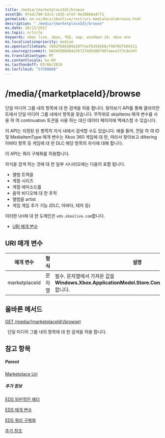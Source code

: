 ```yaml
---
title: /media/{marketplaceId}/browse
assetID: 4fedc780-b3c2-c83b-e7af-9e18666a4771
permalink: en-us/docs/xboxlive/rest/uri-medialocalebrowse.html
description: " /media/{marketplaceId}/browse"
ms.date: 10/12/2017
ms.topic: article
keywords: xbox live, xbox, 게임, uwp, windows 10, xbox one
ms.localizationpriority: medium
ms.openlocfilehash: f692fb66580e20ffeefb3595b8cf9d795f504311
ms.sourcegitcommit: b034650b684a767274d5d88746faeea373c8e34f
ms.translationtype: MT
ms.contentlocale: ko-KR
ms.lasthandoff: 03/06/2019
ms.locfileid: "57589688"
---
```

# <a name="mediamarketplaceidbrowse"></a>/media/{marketplaceId}/browse
단일 미디어 그룹 내의 항목에 대 한 검색을 허용 합니다. 찾아보기 API를 통해 클라이언트에서 단일 미디어 그룹 내에서 항목을 찾습니다. 무작위로 skipItems 매개 변수를 사용 하 여 continuation 토큰을 사용 하는 대신 데이터 페이지에 액세스할 수 있습니다.
 
이 API는 지정된 된 항목의 자식 내에서 검색할 수도 있습니다. 예를 들어, 전달 하 여 ID 및 MediaItemType 매개 변수는 Xbox 360 게임에 대 한, 따라서 찾아보고 diltering 아바타 항목 등 게임에 대 한 DLC 해당 항목의 자식에 대해 합니다.
 
이 API는 쿼리 구체화를 허용합니다.
 
자식을 검색 하는 것에 대 한 일부 시나리오에는 다음이 포함 됩니다.
 
   * 앨범 트랙을
   * 계절 시리즈
   * 계절 에피소드를
   * 음악 비디오에 대 한 추적
   * 앨범을 artist
   * 게임 게임 추가 기능 (DLC, 아바타, 테마 등)
  
이러한 Uri에 대 한 도메인은 `eds.xboxlive.com`합니다.
 
  * [URI 매개 변수](#ID4EMB)
 
<a id="ID4EMB"></a>

 
## <a name="uri-parameters"></a>URI 매개 변수
 
| 매개 변수| 형식| 설명| 
| --- | --- | --- | 
| marketplaceId| 문자열| 필수. 문자열에서 가져온 값을 <b>Windows.Xbox.ApplicationModel.Store.Configuration.MarketplaceId</b>합니다.| 
  
<a id="ID4ENC"></a>

 
## <a name="valid-methods"></a>올바른 메서드

[GET (media/{marketplaceId}/browse)](uri-medialocalebrowseget.md)

&nbsp;&nbsp;단일 미디어 그룹 내의 항목에 대 한 검색을 허용 합니다. 
 
<a id="ID4EXC"></a>

 
## <a name="see-also"></a>참고 항목
 
<a id="ID4EZC"></a>

 
##### <a name="parent"></a>Parent 

[Marketplace Uri](atoc-reference-marketplace.md)

  
<a id="ID4EDD"></a>

 
##### <a name="further-information"></a>추가 정보 

[EDS 일반적인 헤더](../../additional/edscommonheaders.md)

 [EDS 매개 변수](../../additional/edsparameters.md)

 [EDS 쿼리 구체화](../../additional/edsqueryrefiners.md)

 [추가 참조](../../additional/atoc-xboxlivews-reference-additional.md)

   